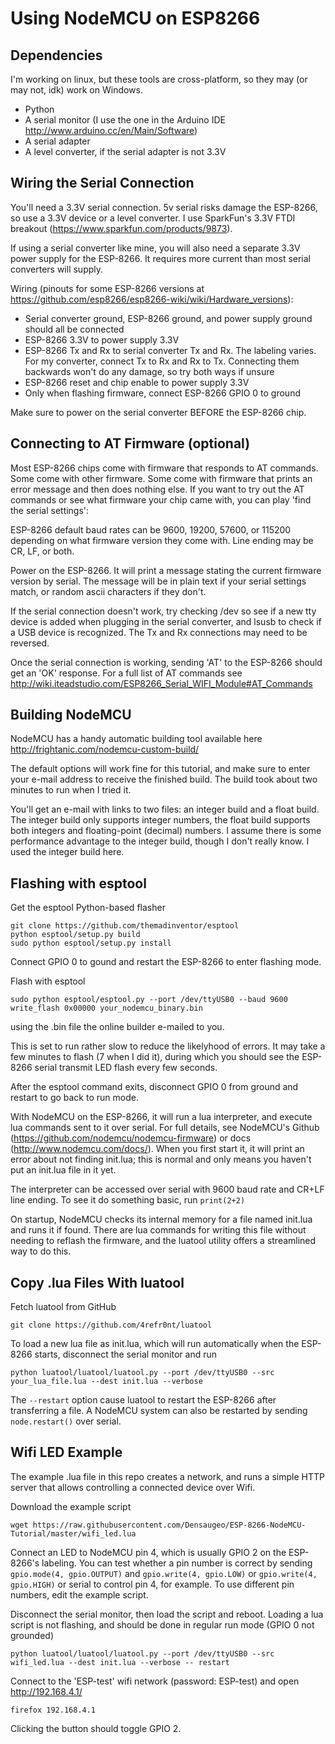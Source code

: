 # Using NodeMCU on ESP8266 #

## Dependencies ##

I'm working on linux, but these tools are cross-platform, so they may (or may not, idk) work on Windows.

- Python
- A serial monitor (I use the one in the Arduino IDE http://www.arduino.cc/en/Main/Software)
- A serial adapter
- A level converter, if the serial adapter is not 3.3V

## Wiring the Serial Connection ##

You'll need a 3.3V serial connection. 5v serial risks damage the ESP-8266, so use a 3.3V device or a level converter. I use SparkFun's 3.3V FTDI breakout (https://www.sparkfun.com/products/9873).

If using a serial converter like mine, you will also need a separate 3.3V power supply for the ESP-8266. It requires more current than most serial converters will supply.

Wiring (pinouts for some ESP-8266 versions at https://github.com/esp8266/esp8266-wiki/wiki/Hardware_versions):
- Serial converter ground, ESP-8266 ground, and power supply ground should all be connected
- ESP-8266 3.3V to power supply 3.3V
- ESP-8266 Tx and Rx to serial converter Tx and Rx. The labeling varies. For my converter, connect Tx to Rx and Rx to Tx. Connecting them backwards won't do any damage, so try both ways if unsure
- ESP-8266 reset and chip enable to power supply 3.3V
- Only when flashing firmware, connect ESP-8266 GPIO 0 to ground

Make sure to power on the serial converter BEFORE the ESP-8266 chip.

## Connecting to AT Firmware (optional) ##

Most ESP-8266 chips come with firmware that responds to AT commands. Some come with other firmware. Some come with firmware that prints an error message and then does nothing else. If you want to try out the AT commands or see what firmware your chip came with, you can play 'find the serial settings':

ESP-8266 default baud rates can be  9600, 19200, 57600, or 115200 depending on what firmware version they come with. Line ending may be CR, LF, or both.

Power on the ESP-8266. It will print a message stating the current firmware version by serial. The message will be in plain text if your serial settings match, or random ascii characters if they don't.

If the serial connection doesn't work, try checking /dev so see if a new tty device is added when plugging in the serial converter, and lsusb to check if a USB device is recognized. The Tx and Rx connections may need to be reversed.

Once the serial connection is working, sending 'AT' to the ESP-8266 should get an 'OK' response. For a full list of AT commands see http://wiki.iteadstudio.com/ESP8266_Serial_WIFI_Module#AT_Commands

## Building NodeMCU ##

NodeMCU has a handy automatic building tool available here http://frightanic.com/nodemcu-custom-build/

The default options will work fine for this tutorial, and make sure to enter your e-mail address to receive the finished build. The build took about two minutes to run when I tried it.

You'll get an e-mail with links to two files: an integer build and a float build. The integer build only supports integer numbers, the float build supports both integers and floating-point (decimal) numbers. I assume there is some performance advantage to the integer build, though I don't really know. I used the integer build here.

## Flashing with esptool

Get the esptool Python-based flasher

    git clone https://github.com/themadinventor/esptool
    python esptool/setup.py build
    sudo python esptool/setup.py install

Connect GPIO 0 to gound and restart the ESP-8266 to enter flashing mode.

Flash with esptool

    sudo python esptool/esptool.py --port /dev/ttyUSB0 --baud 9600 write_flash 0x00000 your_nodemcu_binary.bin

using the .bin file the online builder e-mailed to you.

This is set to run rather slow to reduce the likelyhood of errors. It may take a few minutes to flash (7 when I did it), during which you should see the ESP-8266 serial transmit LED flash every few seconds.

After the esptool command exits, disconnect GPIO 0 from ground and restart to go back to run mode.

With NodeMCU on the ESP-8266, it will run a lua interpreter, and execute lua commands sent to it over serial. For full details, see NodeMCU's Github (https://github.com/nodemcu/nodemcu-firmware) or docs (http://www.nodemcu.com/docs/). When you first start it, it will print an error about not finding init.lua; this is normal and only means you haven't put an init.lua file in it yet.

The interpreter can be accessed over serial with 9600 baud rate and CR+LF line ending. To see it do something basic, run `print(2+2)`

On startup, NodeMCU checks its internal memory for a file named init.lua and runs it if found. There are lua commands for writing this file without needing to reflash the firmware, and the luatool utility offers a streamlined way to do this.

## Copy .lua Files With luatool ##

Fetch luatool from GitHub

    git clone https://github.com/4refr0nt/luatool

To load a new lua file as init.lua, which will run automatically when the ESP-8266 starts, disconnect the serial monitor and run

    python luatool/luatool/luatool.py --port /dev/ttyUSB0 --src your_lua_file.lua --dest init.lua --verbose

The `--restart` option cause luatool to restart the ESP-8266 after transferring a file. A NodeMCU system can also be restarted by sending `node.restart()` over serial.

## Wifi LED Example ##

The example .lua file in this repo creates a network, and runs a simple HTTP server that allows controlling a connected device over Wifi.

Download the example script

    wget https://raw.githubusercontent.com/Densaugeo/ESP-8266-NodeMCU-Tutorial/master/wifi_led.lua

Connect an LED to NodeMCU pin 4, which is usually GPIO 2 on the ESP-8266's labeling. You can test whether a pin number is correct by sending `gpio.mode(4, gpio.OUTPUT)` and `gpio.write(4, gpio.LOW)` or `gpio.write(4, gpio.HIGH)` or serial to control pin 4, for example. To use different pin numbers, edit the example script.

Disconnect the serial monitor, then load the script and reboot. Loading a lua script is not flashing, and should be done in regular run mode (GPIO 0 not grounded)

    python luatool/luatool/luatool.py --port /dev/ttyUSB0 --src wifi_led.lua --dest init.lua --verbose -- restart

Connect to the 'ESP-test' wifi network (password: ESP-test) and open http://192.168.4.1/

    firefox 192.168.4.1

Clicking the button should toggle GPIO 2.
